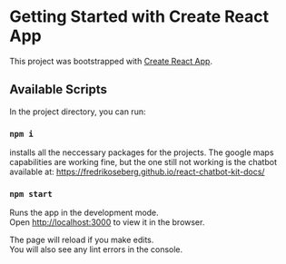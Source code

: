 # Getting Started with Create React App

This project was bootstrapped with [Create React App](https://github.com/facebook/create-react-app).

## Available Scripts

In the project directory, you can run:
### `npm i`

installs all the neccessary packages for the projects. The google maps capabilities are working fine, but the one still not working is the chatbot available at: 
https://fredrikoseberg.github.io/react-chatbot-kit-docs/


### `npm start`

Runs the app in the development mode.\
Open [http://localhost:3000](http://localhost:3000) to view it in the browser.

The page will reload if you make edits.\
You will also see any lint errors in the console.


##